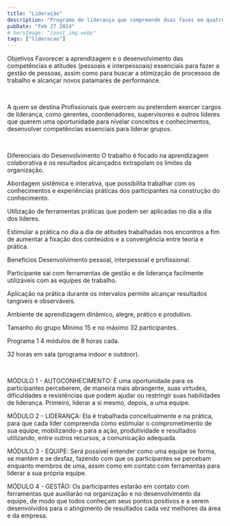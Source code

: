 ```yaml
---
title: "Lideração"
description: "Programa de liderança que compreende duas fases em quatro módulos cada. Os principais temas abordados são Autoconhecimento, Liderança, Equipes e Gestão. Em parceria com Marcelo Karam Desenvolvimento Humano, os encontros têm intervalos de uma a duas semanas, quando os participantes terão oportunidade de colocar em prática os conteúdos abordados em sala para debate no módulo seguinte."
pubDate: "Feb 27 2024"
# heroImage: "/post_img.webp"
tags: ["lideracao"]
---
```


Objetivos
Favorecer a aprendizagem e o desenvolvimento das competências e atitudes (pessoais e interpessoais) essenciais para fazer a gestão de pessoas, assim como para buscar a otimização de processos de trabalho e alcançar novos patamares de performance.

​

A quem se destina
Profissionais que exercem ou pretendem exercer cargos de liderança, como gerentes, coordenadores, supervisores e outros líderes que querem uma oportunidade para nivelar conceitos e conhecimentos, desenvolver competências essenciais para liderar grupos.

​

Diferenciais do Desenvolvimento
O trabalho é focado na aprendizagem colaborativa e os resultados alcançados extrapolam os limites da organização.

Abordagem sistêmica e interativa, que possibilita trabalhar com os conhecimentos e experiências práticas dos participantes na construção do conhecimento.

Utilização de ferramentas práticas que podem ser aplicadas no dia a dia dos lideres.

Estimular a prática no dia a dia de atitudes trabalhadas nos encontros a fim de aumentar a fixação dos conteúdos e a convergência entre teoria e prática.

 
Benefícios
Desenvolvimento pessoal, interpessoal e profissional.

Participante sai com ferramentas de gestão e de liderança facilmente utilizáveis com as equipes de trabalho.

Aplicação na prática durante os intervalos permite alcançar resultados tangíveis e observáveis.

Ambiente de aprendizagem dinâmico, alegre, prático e produtivo.

 
Tamanho do grupo
Mínimo 15 e no máximo 32 participantes.

 
Programa 1
4 módulos de 8 horas cada.

32 horas em sala (programa indoor e outdoor).

​

MÓDULO 1 - AUTOCONHECIMENTO: É uma oportunidade para os participantes perceberem, de maneira mais abrangente, suas virtudes, dificuldades e resistências que podem ajudar ou restringir suas habilidades de liderança. Primeiro, liderar a si mesmo, depois, a uma equipe.

 

MÓDULO 2 - LIDERANÇA: Ela é trabalhada conceitualmente e na prática, para que cada líder compreenda como estimular o comprometimento de sua equipe, mobilizando-a para a ação, produtividade e resultados utilizando, entre outros recursos, a comunicação adequada.

 

MÓDULO 3 - EQUIPE: Será possível entender como uma equipe se forma, se mantém e se desfaz, fazendo com que os participantes se percebam enquanto membros de uma, assim como em contato com ferramentas para liderar a sua própria equipe.

 

MÓDULO 4 - GESTÃO: Os participantes estarão em contato com ferramentas que auxiliarão na organização e no desenvolvimento da equipe, de modo que todos conheçam seus pontos positivos e a serem desenvolvidos para o atingimento de resultados cada vez melhores da área e da empresa.